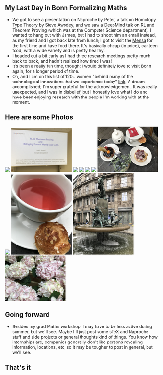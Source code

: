 ## My Last Day in Bonn Formalizing Maths

- We got to see a presentation on Naproche by Peter, a talk on Homotopy Type Theory by Steve Awodey, and we saw a
DeepMind talk on RL and Theorem Proving (which was at the Computer Science department). I wanted to hang out with
James, but I had to shoot him an email instead, as my friend and I got back late from lunch; I got to visit the [Mensa](https://de.wikipedia.org/wiki/Mensa)
for the first time and have food there. It's basically cheap (in price), canteen food, with a wide variety and is pretty
healthy.
- I headed out a bit early as I had three research meetings pretty much back to back, and hadn't realized how tired I was!
- It's been a really fun time, though; I would definitely love to visit Bonn again, for a longer period of time.
- Oh, and I am on this list of 120+ women "behind many of the technological innovations that we experience today" [link](https://www.ldv.co/blog/women-spearheading-advances-in-visual-tech-and-ai?mc_cid=1a09b11732&mc_eid=08b1ff825a).
A dream accomplished; I'm super grateful for the acknowledgement. It was really unexpected, and I was in disbelief, but
I honestly love what I do and have been enjoying research with the people I'm working with at the moment. 

## Here are some Photos

<img src="/images1/HIMsmall243/him40.png" width="200">

<img src="/images1/HIMsmall243/him41.png" width="200">

<img src="/images1/HIMsmall243/him42.png" width="200">

<img src="/images1/HIMsmall243/him43.png" width="200">

<img src="/images1/HIMsmall243/him44.png" width="200">

<img src="/images1/HIMsmall243/him45.png" width="200">

<img src="/images1/HIMsmall243/him46.png" width="200">

<img src="/images1/HIMsmall243/him47.png" width="200">

<img src="/images1/HIMsmall243/him48.png" width="200">

<img src="/images1/HIMsmall243/him49.png" width="200">

<img src="/images1/HIMsmall243/him50.png" width="200">

## Going forward
- Besides my grad Maths workshop, I may have to be less active during summer, but we'll see. Maybe I'll just post
some sTeX and Naproche stuff and side projects or general thoughts kind of things. You know how internships are;
companies generally don't like persons revealing information, locations, etc, so it may be tougher to post in general,
but we'll see.


## That's it
